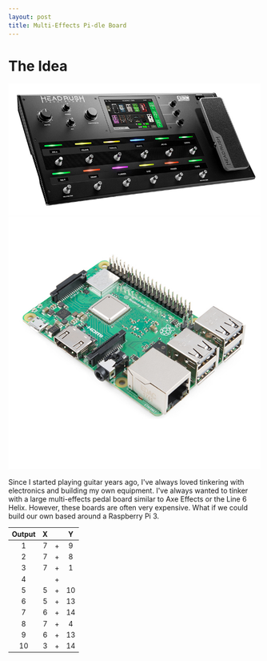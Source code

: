 ```yaml
---
layout: post
title: Multi-Effects Pi-dle Board
---
```


# The Idea
![Helix](https://github.com/AnthonyTippy/Images/blob/master/headrush-pedalboard.jpg) ![Raspberry Pi 3](https://github.com/AnthonyTippy/Images/blob/master/14643-Raspberry_Pi_3_B_-02.jpg)

Since I started playing guitar years ago, I've always loved tinkering with electronics and building my own equipment.  I've always wanted to tinker with a large multi-effects pedal board similar to Axe Effects or the Line 6 Helix.  However, these boards are often very expensive.  What if we could build our own based around a Raspberry Pi 3.




| Output | X |   |  Y |
|:------:|:-:|:-:|:--:|
|    1   | 7 | + |  9 |
|    2   | 7 | + |  8 |
|    3   | 7 | + |  1 |
|    4   |   | + |    |
|    5   | 5 | + | 10 |
|    6   | 5 | + | 13 |
|    7   | 6 | + | 14 |
|    8   | 7 | + |  4 |
|    9   | 6 | + | 13 |
|   10   | 3 | + | 14 |


